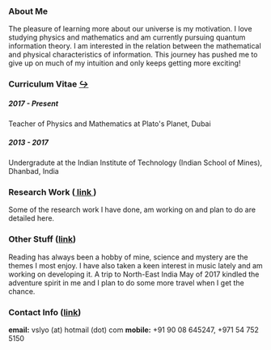 ### About Me
The pleasure of learning more about our universe is my motivation. I love studying physics and mathematics and am currently pursuing quantum information theory. I am interested in the relation between the mathematical and physical characteristics of information. This journey has pushed me to give up on much of my intuition and only keeps getting more exciting!

### Curriculum Vitae [_↪_](curriculum-vitae.md)
##### 2017 - Present
Teacher of Physics and Mathematics at Plato's Planet, Dubai

##### 2013 - 2017
Undergradute at the Indian Institute of Technology (Indian School of Mines), Dhanbad, India

### Research Work ([ link ](research-work.md))
Some of the research work I have done, am working on and plan to do are detailed here.

### Other Stuff ([__link__](other-stuff.md))
Reading has always been a hobby of mine, science and mystery are the themes I most enjoy. I have also taken a keen interest in music lately and am working on developing it. A trip to North-East India May of 2017 kindled the adventure spirit in me and I plan to do some more travel when I get the chance.

### Contact Info ([__link__](contact.md))
**email:** vslyo (at) hotmail (dot) com
**mobile:** +91 90 08 645247, +971 54 752 5150
